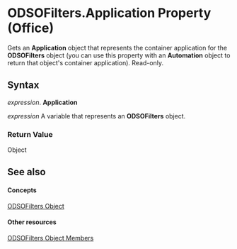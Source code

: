 
# ODSOFilters.Application Property (Office)

Gets an  **Application** object that represents the container application for the **ODSOFilters** object (you can use this property with an **Automation** object to return that object's container application). Read-only.


## Syntax

 _expression_. **Application**

 _expression_ A variable that represents an **ODSOFilters** object.


### Return Value

Object


## See also


#### Concepts


[ODSOFilters Object](e706745d-3890-81e8-6c9a-4c6bf67387ee.md)
#### Other resources


[ODSOFilters Object Members](af01ccb0-034e-017b-2885-9301b5bda139.md)